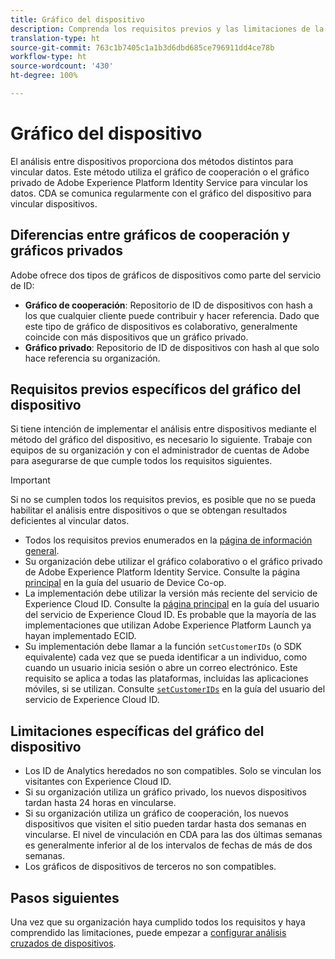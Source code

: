 ```yaml
---
title: Gráfico del dispositivo
description: Comprenda los requisitos previos y las limitaciones de la vinculación de datos mediante el gráfico del dispositivo.
translation-type: ht
source-git-commit: 763c1b7405c1a1b3d6dbd685ce796911dd4ce78b
workflow-type: ht
source-wordcount: '430'
ht-degree: 100%

---
```



# Gráfico del dispositivo

El análisis entre dispositivos proporciona dos métodos distintos para vincular datos. Este método utiliza el gráfico de cooperación o el gráfico privado de Adobe Experience Platform Identity Service para vincular los datos. CDA se comunica regularmente con el gráfico del dispositivo para vincular dispositivos.

## Diferencias entre gráficos de cooperación y gráficos privados

Adobe ofrece dos tipos de gráficos de dispositivos como parte del servicio de ID:

* **Gráfico de cooperación**: Repositorio de ID de dispositivos con hash a los que cualquier cliente puede contribuir y hacer referencia. Dado que este tipo de gráfico de dispositivos es colaborativo, generalmente coincide con más dispositivos que un gráfico privado.
* **Gráfico privado**: Repositorio de ID de dispositivos con hash al que solo hace referencia su organización.

## Requisitos previos específicos del gráfico del dispositivo

Si tiene intención de implementar el análisis entre dispositivos mediante el método del gráfico del dispositivo, es necesario lo siguiente. Trabaje con equipos de su organización y con el administrador de cuentas de Adobe para asegurarse de que cumple todos los requisitos siguientes.

>[!IMPORTANT]
>
>Si no se cumplen todos los requisitos previos, es posible que no se pueda habilitar el análisis entre dispositivos o que se obtengan resultados deficientes al vincular datos.

* Todos los requisitos previos enumerados en la [página de información general](overview.md).
* Su organización debe utilizar el gráfico colaborativo o el gráfico privado de Adobe Experience Platform Identity Service. Consulte la página [principal](https://docs.adobe.com/content/help/es-ES/device-co-op/using/home.html) en la guía del usuario de Device Co-op.
* La implementación debe utilizar la versión más reciente del servicio de Experience Cloud ID. Consulte la [página principal](https://docs.adobe.com/content/help/es-ES/id-service/using/home.html) en la guía del usuario del servicio de Experience Cloud ID. Es probable que la mayoría de las implementaciones que utilizan Adobe Experience Platform Launch ya hayan implementado ECID.
* Su implementación debe llamar a la función `setCustomerIDs` (o SDK equivalente) cada vez que se pueda identificar a un individuo, como cuando un usuario inicia sesión o abre un correo electrónico. Este requisito se aplica a todas las plataformas, incluidas las aplicaciones móviles, si se utilizan. Consulte [`setCustomerIDs`](https://docs.adobe.com/content/help/es-ES/id-service/using/id-service-api/methods/setcustomerids.html) en la guía del usuario del servicio de Experience Cloud ID.

## Limitaciones específicas del gráfico del dispositivo

* Los ID de Analytics heredados no son compatibles. Solo se vinculan los visitantes con Experience Cloud ID.
* Si su organización utiliza un gráfico privado, los nuevos dispositivos tardan hasta 24 horas en vincularse.
* Si su organización utiliza un gráfico de cooperación, los nuevos dispositivos que visiten el sitio pueden tardar hasta dos semanas en vincularse. El nivel de vinculación en CDA para las dos últimas semanas es generalmente inferior al de los intervalos de fechas de más de dos semanas.
* Los gráficos de dispositivos de terceros no son compatibles.

## Pasos siguientes

Una vez que su organización haya cumplido todos los requisitos y haya comprendido las limitaciones, puede empezar a [configurar análisis cruzados de dispositivos](setup.md).

